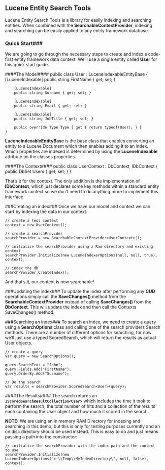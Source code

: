 
## Lucene Entity Search Tools ##
Lucene Entity Search Tools is a library for easily indexing and searching entities. When combined with the **SearchableContextProvider**, indexing and searching can be easily applied to any entity framework database.
### Quick Start###
We are going to go through the necessary steps to create and index a code-first entity framework data context. We’ll use a single entity called **User** for this quick start guide.

####The Model####
 	public class User : LuceneIndexableEntityBase
	{
		[LuceneIndexable]
        public string FirstName { get; set; }

        [LuceneIndexable]
        public string Surname { get; set; }

        [LuceneIndexable]
        public string Email { get; set; }

        [LuceneIndexable]
        public string JobTitle { get; set; }

        public override Type Type { get { return typeof(User); } }
	}

**LuceneIndexableEntityBase** is the base class that enables converting an entity to a Lucene Document which then enables adding it to an index. Which properties are indexed is determined by using the **LuceneIndexable** attribute on the classes properties.

####The Context####
	public class UserContext : DbContext, IDbContext
	{
		public DbSet<User> Users { get; set; }
	}

That’s it for the context.  The only addition is the implementation of **IDbContext**, which just declares some key methods within a standard entity framework context so we don't need to do anything more to implement this interface.

###Creating an index###
Once we have our model and context we can start by indexing the data in our context.

	// create a test context
	context = new UserContext();          
	
	// create a searchProvider
	searchProvider = new SearchableContextProvider<UserContext>();
	
	// initialize the searchProvider using a Ram directory and existing context
	searchProvider.Initialize(new LuceneIndexerOptions(null, null, true), context);
	
	// index the db
	searchProvider.CreateIndex();

And that’s it, our context is now searchable!

###Updating the index###
To update the index after performing any **CUD** operations simply call the **SaveChanges()** method from the **SearchableContextProvider** instead of calling **SaveChanges()** from the **DbContext**. This will update the index and then call the Contexts SaveChanges() method.

###Searching an index###
To search an index, we need to create a query using a **SearchOptions** class and calling one of the search providers Search methods. There are a number of different options for searching, for now we’ll just use a typed ScoredSearch, which will return the results as actual User objects.

	// create a query
	var query = new SearchOptions();

	query.SearchText = "John";
	query.Fields.Add("FirstName");
	query.OrderBy.Add("Surname");

	// Do the search
	var results = searchProvider.ScoredSearch<User>(query);

####The Results####
The search returns an **`IScoredSearchResultCollection<User>`** which includes the time it took to perform the search, the total number of hits and a collection of the results each containing the User object and how much it scored in the search.

**NOTE:** We are using an in memory RAM Directory for indexing and searching in this demo, but this is only for testing purposes currently and an on disc directory should be used instead. This is easy to do and just means passing a path into the constructor:

	// initialize the searchProvider with the index path and the context to use
	searchProvider.Initialize(new LuceneIndexerOptions("c:\\Temp\\MyIndexDirectory\", null, false), context);



